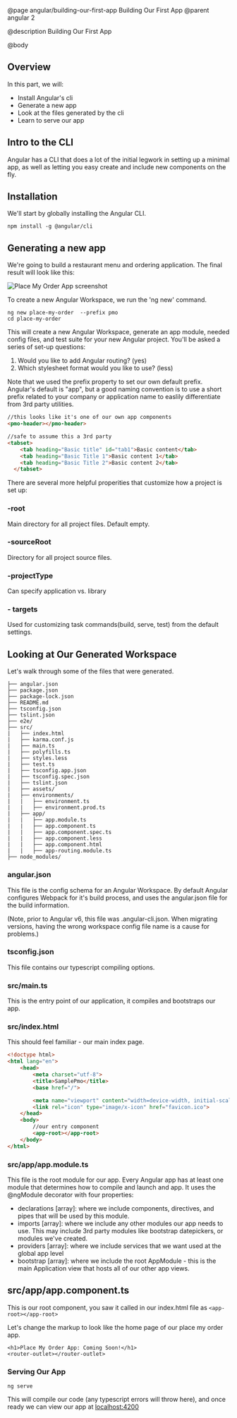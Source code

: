 @page angular/building-our-first-app Building Our First App
@parent angular 2

@description Building Our First App

@body

## Overview

In this part, we will:

- Install Angular's cli
- Generate a new app
- Look at the files generated by the cli
- Learn to serve our app

## Intro to the CLI

Angular has a CLI that does a lot of the initial legwork in setting up a minimal app, as well as letting you easy create and include new components on the fly.

## Installation

We'll start by globally installing the Angular CLI.

```shell
npm install -g @angular/cli
```

## Generating a new app

We're going to build a restaurant menu and ordering application. The final result will look like this:

![Place My Order App screenshot](../static/img/place-my-order.png "Place My Order App screenshot")


To create a new Angular Workspace, we run the 'ng new' command.

```shell
ng new place-my-order  --prefix pmo
cd place-my-order
```

This will create a new Angular Workspace, generate an app module, needed config files, and test suite for your new Angular project. You'll be asked a series of set-up questions:
1. Would you like to add Angular routing? (yes)
2. Which stylesheet format would you like to use? (less)

Note that we used the prefix property to set our own default prefix. Angular's default is "app", but a good naming convention is to use a short prefix related to your company or application name to easlily differentiate from 3rd party utilities.

```html
//this looks like it's one of our own app components
<pmo-header></pmo-header>

//safe to assume this a 3rd party
<tabset>
    <tab heading="Basic title" id="tab1">Basic content</tab>
    <tab heading="Basic Title 1">Basic content 1</tab>
    <tab heading="Basic Title 2">Basic content 2</tab>
  </tabset>

```

There are several more helpful properities that customize how a project is set up:

### -root

Main directory for all project files. Default empty.

### -sourceRoot

Directory for all project source files.

### -projectType

Can specify application vs. library

### - targets

Used for customizing task commands(build, serve, test) from the default settings.

## Looking at Our Generated Workspace

Let's walk through some of the files that were generated.

```code
├── angular.json
├── package.json
├── package-lock.json
├── README.md
├── tsconfig.json
├── tslint.json
├── e2e/
├── src/
|   ├── index.html
|   ├── karma.conf.js
|   ├── main.ts
|   ├── polyfills.ts
|   ├── styles.less
|   ├── test.ts
|   ├── tsconfig.app.json
|   ├── tsconfig.spec.json
|   ├── tslint.json
|   ├── assets/
|   ├── environments/
|   |   ├── environment.ts
|   |   ├── environment.prod.ts
|   ├── app/
|   |   ├── app.module.ts
|   |   ├── app.component.ts
|   |   ├── app.component.spec.ts
|   |   ├── app.component.less
|   |   ├── app.component.html
|   |   ├── app-routing.module.ts
├── node_modules/
```

### angular.json

This file is the config schema for an Angular Workspace. By default Angular configures Webpack for it's build process, and uses the angular.json file for the build information.

(Note, prior to Angular v6, this file was .angular-cli.json. When migrating versions, having the wrong workspace config file name is a cause for problems.)

### tsconfig.json

This file contains our typescript compiling options.

### src/main.ts

This is the entry point of our application, it compiles and bootstraps our app.  

### src/index.html

This should feel familiar - our main index page.

```html
<!doctype html>
<html lang="en">
    <head>
        <meta charset="utf-8">
        <title>SamplePmo</title>
        <base href="/">

        <meta name="viewport" content="width=device-width, initial-scale=1">
        <link rel="icon" type="image/x-icon" href="favicon.ico">
    </head>
    <body>
        //our entry component
        <app-root></app-root>
    </body>
</html>
```

### src/app/app.module.ts

This file is the root module for our app. Every Angular app has at least one module that determines how to compile and launch and app. It uses the @ngModule decorator with four properties:

- declarations [array]: where we include components, directives, and pipes that will be used by this module.
- imports [array]: where we include any other modules our app needs to use. This may include 3rd party modules like bootstrap datepickers, or modules we've created.
- providers [array]: where we include services that we want used at the global app level
- bootstrap [array]: where we include the root AppModule - this is the main Application view that hosts all of our other app views.

## src/app/app.component.ts

This is our root component, you saw it called in our index.html file as ``<app-root></app-root>``

Let's change the markup to look like the home page of our place my order app.

```
<h1>Place My Order App: Coming Soon!</h1>
<router-outlet></router-outlet>
```

### Serving Our App

```shell
ng serve
```

This will compile our code (any typescript errors will throw here), and once ready we can view our app at <a href="http://localhost:4200" target="_blank">localhost:4200</a>